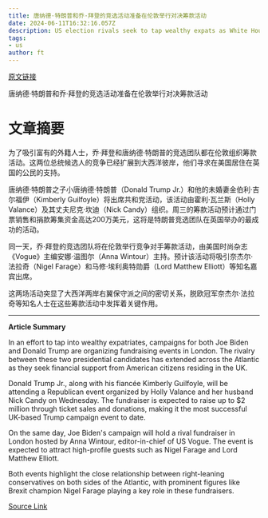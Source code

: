 ```yaml
---
title: 唐纳德·特朗普和乔·拜登的竞选活动准备在伦敦举行对决筹款活动
date: 2024-06-11T16:32:16.057Z
description: US election rivals seek to tap wealthy expats as White House race reaches UK
tags: 
- us
author: ft
---
```


[原文链接](https://ft.com/content/966dc3d0-ff93-457c-935b-c4949ec52636)

唐纳德·特朗普和乔·拜登的竞选活动准备在伦敦举行对决筹款活动

# 文章摘要

为了吸引富有的外籍人士，乔·拜登和唐纳德·特朗普的竞选团队都在伦敦组织筹款活动。这两位总统候选人的竞争已经扩展到大西洋彼岸，他们寻求在美国居住在英国的公民的支持。

唐纳德·特朗普之子小唐纳德·特朗普（Donald Trump Jr.）和他的未婚妻金伯利·吉尔福伊（Kimberly Guilfoyle）将出席共和党活动，该活动由霍利·瓦兰斯（Holly Valance）及其丈夫尼克·坎迪（Nick Candy）组织。周三的筹款活动预计通过门票销售和捐款筹集资金高达200万美元，这将是特朗普竞选团队在英国举办的最成功的活动。

同一天，乔·拜登的竞选团队将在伦敦举行竞争对手筹款活动，由美国时尚杂志《Vogue》主编安娜·温图尔（Anna Wintour）主持。预计该活动将吸引奈杰尔·法拉奇（Nigel Farage）和马修·埃利奥特勋爵（Lord Matthew Elliott）等知名嘉宾出席。

这两场活动突显了大西洋两岸右翼保守派之间的密切关系，脱欧冠军奈杰尔·法拉奇等知名人士在这些筹款活动中发挥着关键作用。

---

 **Article Summary**

In an effort to tap into wealthy expatriates, campaigns for both Joe Biden and Donald Trump are organizing fundraising events in London. The rivalry between these two presidential candidates has extended across the Atlantic as they seek financial support from American citizens residing in the UK. 

Donald Trump Jr., along with his fiancée Kimberly Guilfoyle, will be attending a Republican event organized by Holly Valance and her husband Nick Candy on Wednesday. The fundraiser is expected to raise up to $2 million through ticket sales and donations, making it the most successful UK-based Trump campaign event to date.

On the same day, Joe Biden's campaign will hold a rival fundraiser in London hosted by Anna Wintour, editor-in-chief of US Vogue. The event is expected to attract high-profile guests such as Nigel Farage and Lord Matthew Elliott. 

Both events highlight the close relationship between right-leaning conservatives on both sides of the Atlantic, with prominent figures like Brexit champion Nigel Farage playing a key role in these fundraisers.

[Source Link](https://ft.com/content/966dc3d0-ff93-457c-935b-c4949ec52636)

